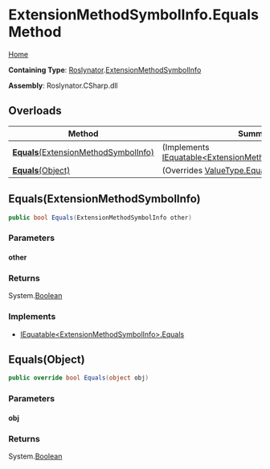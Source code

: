 # ExtensionMethodSymbolInfo\.Equals Method

[Home](../../../README.md)

**Containing Type**: [Roslynator](../../README.md)\.[ExtensionMethodSymbolInfo](../README.md)

**Assembly**: Roslynator\.CSharp\.dll

## Overloads

| Method | Summary |
| ------ | ------- |
| [**Equals**(ExtensionMethodSymbolInfo)](#Roslynator_ExtensionMethodSymbolInfo_Equals_Roslynator_ExtensionMethodSymbolInfo_) |  \(Implements [IEquatable\<ExtensionMethodSymbolInfo>.Equals](https://docs.microsoft.com/en-us/dotnet/api/system.iequatable-1.equals)\) |
| [**Equals**(Object)](#Roslynator_ExtensionMethodSymbolInfo_Equals_System_Object_) |  \(Overrides [ValueType.Equals](https://docs.microsoft.com/en-us/dotnet/api/system.valuetype.equals)\) |

## Equals\(ExtensionMethodSymbolInfo\)<a name="Roslynator_ExtensionMethodSymbolInfo_Equals_Roslynator_ExtensionMethodSymbolInfo_"></a>

```csharp
public bool Equals(ExtensionMethodSymbolInfo other)
```

### Parameters

#### other

### Returns

System\.[Boolean](https://docs.microsoft.com/en-us/dotnet/api/system.boolean)

### Implements

* [IEquatable\<ExtensionMethodSymbolInfo>.Equals](https://docs.microsoft.com/en-us/dotnet/api/system.iequatable-1.equals)

## Equals\(Object\)<a name="Roslynator_ExtensionMethodSymbolInfo_Equals_System_Object_"></a>

```csharp
public override bool Equals(object obj)
```

### Parameters

#### obj

### Returns

System\.[Boolean](https://docs.microsoft.com/en-us/dotnet/api/system.boolean)

